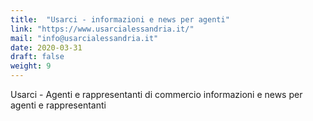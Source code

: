 ```yaml
---
title:  "Usarci - informazioni e news per agenti"
link: "https://www.usarcialessandria.it/"
mail: "info@usarcialessandria.it"
date: 2020-03-31
draft: false
weight: 9
---
```


Usarci - Agenti e rappresentanti di commercio  informazioni e news per agenti e rappresentanti
